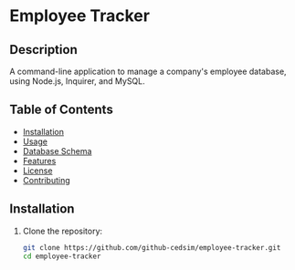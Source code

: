 # Employee Tracker

## Description

A command-line application to manage a company's employee database, using Node.js, Inquirer, and MySQL.

## Table of Contents

- [Installation](#installation)
- [Usage](#usage)
- [Database Schema](#database-schema)
- [Features](#features)
- [License](#license)
- [Contributing](#contributing)

## Installation

1. Clone the repository:
   ```bash
   git clone https://github.com/github-cedsim/employee-tracker.git
   cd employee-tracker

